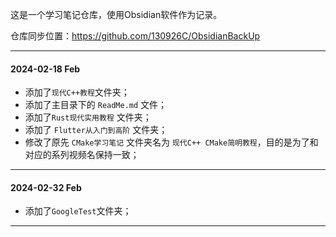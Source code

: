 这是一个学习笔记仓库，使用Obsidian软件作为记录。

仓库同步位置：https://github.com/130926C/ObsidianBackUp

---
#### 2024-02-18 Feb 

* 添加了`现代C++教程`文件夹；
* 添加了主目录下的 `ReadMe.md` 文件；
* 添加了`Rust现代实用教程` 文件夹；
* 添加了 `Flutter从入门到高阶` 文件夹；
* 修改了原先 `CMake学习笔记` 文件夹名为 `现代C++ CMake简明教程`，目的是为了和对应的系列视频名保持一致；

---

#### 2024-02-32 Feb

* 添加了`GoogleTest`文件夹；


---

